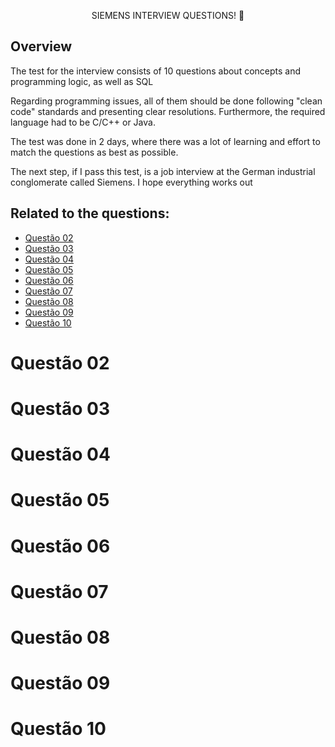 <p align="center"><bold>SIEMENS INTERVIEW QUESTIONS! 🚀</bold></p>

## Overview

The test for the interview consists of 10 questions about concepts and programming logic, as well as SQL

Regarding programming issues, all of them should be done following "clean code" standards and presenting clear resolutions.
Furthermore, the required language had to be C/C++ or Java.

The test was done in 2 days, where there was a lot of learning and effort to match the questions as best as possible.

The next step, if I pass this test, is a job interview at the German industrial conglomerate called Siemens. I hope everything works out

## Related to the questions:

<!--ts-->
   * [Questão 02](#question02)
   * [Questão 03](#question03)
   * [Questão 04](#question04)
   * [Questão 05](#question05)
   * [Questão 06](#question06)
   * [Questão 07](#question07)
   * [Questão 08](#question08)
   * [Questão 09](#question09)
   * [Questão 10](#question10)
<!--te-->

Questão 02
==========

Questão 03
==========

Questão 04
==========

Questão 05
==========

Questão 06
==========

Questão 07
==========

Questão 08
==========

Questão 09
==========

Questão 10
==========


